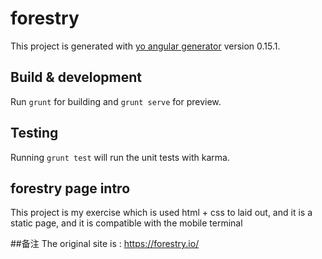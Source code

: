 # forestry

This project is generated with [yo angular generator](https://github.com/yeoman/generator-angular)
version 0.15.1.

## Build & development

Run `grunt` for building and `grunt serve` for preview.

## Testing

Running `grunt test` will run the unit tests with karma.

## forestry page intro
This project is my exercise which is used html + css to laid out, and it is a static page, and it is compatible with the mobile terminal


##备注
The original site is : https://forestry.io/